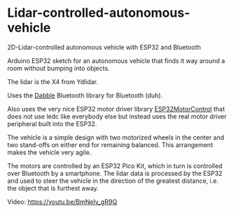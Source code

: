 # Lidar-controlled-autonomous-vehicle
2D-Lidar-controlled autonomous vehicle with ESP32 and Bluetooth

Arduino ESP32 sketch for an autonomous vehicle that finds it way around a room without bumping into objects.

The lidar is the X4 from Ydlidar.

Uses the [Dabble](https://github.com/STEMpedia/Dabble) Bluetooth library for Bluetooth (duh).

Also uses the very nice ESP32 motor driver library [ESP32MotorControl](https://github.com/JoaoLopesF/ESP32MotorControl) that does not use ledc like everybody else but instead uses the real motor driver peripheral built into the ESP32.

The vehicle is a simple design with two motorized wheels in the center and two stand-offs on either end for remaining balanced. This arrangement makes the vehicle very agile.

The motors are controlled by an ESP32 Pico Kit, which in turn is controlled over Bluetooth by a smartphone. The lidar data is processed by the ESP32 and used to steer the vehicle in the direction of the greatest distance, i.e. the object that is furthest away.

Video: https://youtu.be/BmNelv_gR9Q
